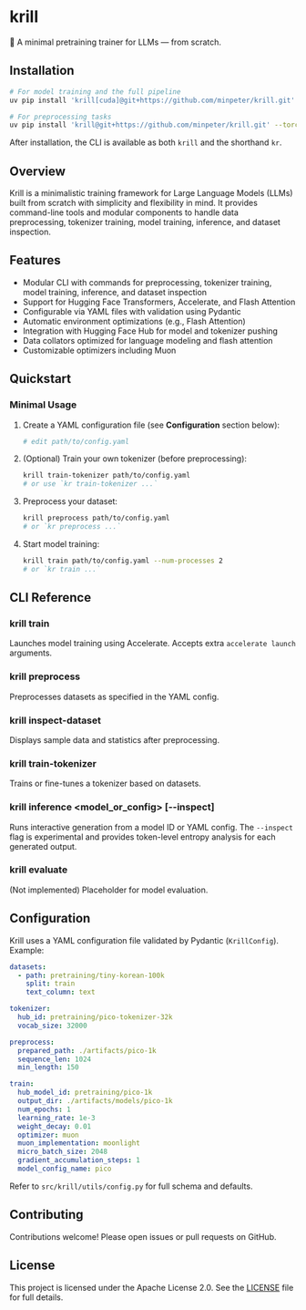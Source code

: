 # krill

🦐 A minimal pretraining trainer for LLMs — from scratch.

## Installation

```bash
# For model training and the full pipeline
uv pip install 'krill[cuda]@git+https://github.com/minpeter/krill.git' --torch-backend=cu128

# For preprocessing tasks
uv pip install 'krill@git+https://github.com/minpeter/krill.git' --torch-backend=cpu
```

After installation, the CLI is available as both `krill` and the shorthand `kr`.

## Overview

Krill is a minimalistic training framework for Large Language Models (LLMs) built from scratch with simplicity and flexibility in mind. It provides command-line tools and modular components to handle data preprocessing, tokenizer training, model training, inference, and dataset inspection.

## Features

- Modular CLI with commands for preprocessing, tokenizer training, model training, inference, and dataset inspection
- Support for Hugging Face Transformers, Accelerate, and Flash Attention
- Configurable via YAML files with validation using Pydantic
- Automatic environment optimizations (e.g., Flash Attention)
- Integration with Hugging Face Hub for model and tokenizer pushing
- Data collators optimized for language modeling and flash attention
- Customizable optimizers including Muon

## Quickstart

### Minimal Usage

1. Create a YAML configuration file (see **Configuration** section below):

    ```bash
    # edit path/to/config.yaml
    ```

2. (Optional) Train your own tokenizer (before preprocessing):

    ```bash
    krill train-tokenizer path/to/config.yaml
    # or use `kr train-tokenizer ...`
    ```

3. Preprocess your dataset:

    ```bash
    krill preprocess path/to/config.yaml
    # or `kr preprocess ...`
    ```

4. Start model training:

    ```bash
    krill train path/to/config.yaml --num-processes 2
    # or `kr train ...`
    ```

## CLI Reference

### krill train <config>

Launches model training using Accelerate. Accepts extra `accelerate launch` arguments.

### krill preprocess <config>

Preprocesses datasets as specified in the YAML config.

### krill inspect-dataset <config>

Displays sample data and statistics after preprocessing.

### krill train-tokenizer <config>

Trains or fine-tunes a tokenizer based on datasets.

### krill inference <model_or_config> [--inspect]

Runs interactive generation from a model ID or YAML config. The `--inspect` flag is experimental and provides token-level entropy analysis for each generated output.

### krill evaluate

(Not implemented) Placeholder for model evaluation.

## Configuration

Krill uses a YAML configuration file validated by Pydantic (`KrillConfig`). Example:

```yaml
datasets:
  - path: pretraining/tiny-korean-100k
    split: train
    text_column: text

tokenizer:
  hub_id: pretraining/pico-tokenizer-32k
  vocab_size: 32000

preprocess:
  prepared_path: ./artifacts/pico-1k
  sequence_len: 1024
  min_length: 150

train:
  hub_model_id: pretraining/pico-1k
  output_dir: ./artifacts/models/pico-1k
  num_epochs: 1
  learning_rate: 1e-3
  weight_decay: 0.01
  optimizer: muon
  muon_implementation: moonlight
  micro_batch_size: 2048
  gradient_accumulation_steps: 1
  model_config_name: pico
```

Refer to `src/krill/utils/config.py` for full schema and defaults.

## Contributing

Contributions welcome! Please open issues or pull requests on GitHub.

## License

This project is licensed under the Apache License 2.0. See the [LICENSE](LICENSE) file for full details.

